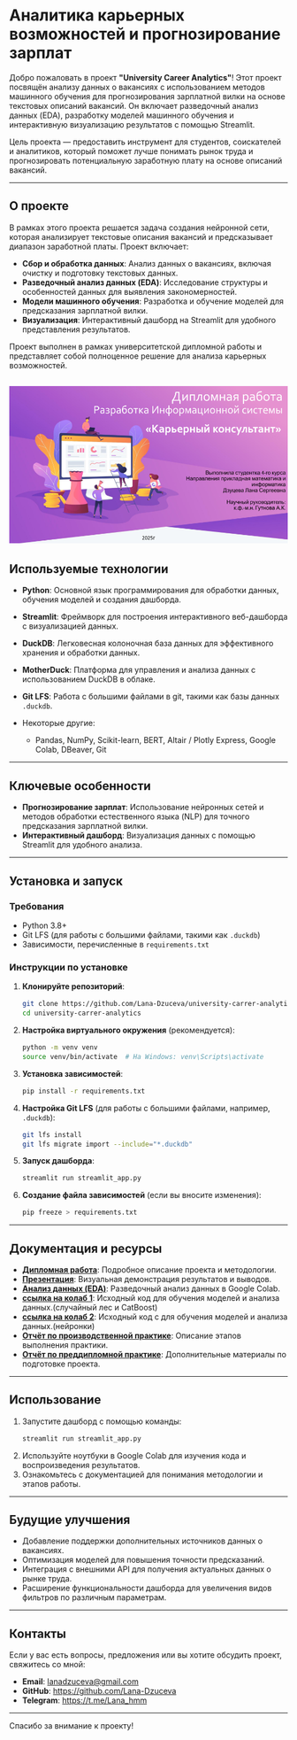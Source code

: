 # Аналитика карьерных возможностей и прогнозирование зарплат

Добро пожаловать в проект **"University Career Analytics"**! Этот проект посвящён анализу данных о вакансиях с использованием методов машинного обучения для прогнозирования зарплатной вилки на основе текстовых описаний вакансий. Он включает разведочный анализ данных (EDA), разработку моделей машинного обучения и интерактивную визуализацию результатов с помощью Streamlit.

Цель проекта — предоставить инструмент для студентов, соискателей и аналитиков, который поможет лучше понимать рынок труда и прогнозировать потенциальную заработную плату на основе описаний вакансий.

---

## О проекте

В рамках этого проекта решается задача создания нейронной сети, которая анализирует текстовые описания вакансий и предсказывает диапазон заработной платы. Проект включает:

- **Сбор и обработка данных**: Анализ данных о вакансиях, включая очистку и подготовку текстовых данных.
- **Разведочный анализ данных (EDA)**: Исследование структуры и особенностей данных для выявления закономерностей.
- **Модели машинного обучения**: Разработка и обучение моделей для предсказания зарплатной вилки.
- **Визуализация**: Интерактивный дашборд на Streamlit для удобного представления результатов.

Проект выполнен в рамках университетской дипломной работы и представляет собой полноценное решение для анализа карьерных возможностей.

![титульный слайд.png](титульный%20слайд.png)
---

## Используемые технологии

- **Python**: Основной язык программирования для обработки данных, обучения моделей и создания дашборда.
- **Streamlit**: Фреймворк для построения интерактивного веб-дашборда с визуализацией данных.
- **DuckDB**: Легковесная колоночная база данных для эффективного хранения и обработки данных.
- **MotherDuck**: Платформа для управления и анализа данных с использованием DuckDB в облаке.  
- **Git LFS**: Работа с большими файлами в git, такими как базы данных `.duckdb`.

- Некоторые другие:
  - Pandas, NumPy, Scikit-learn, BERT, Altair / Plotly Express, Google Colab, DBeaver, Git

---

## Ключевые особенности

- **Прогнозирование зарплат**: Использование нейронных сетей и методов обработки естественного языка (NLP) для точного предсказания зарплатной вилки.
- **Интерактивный дашборд**: Визуализация данных с помощью Streamlit для удобного анализа.

[//]: # (- **Гибкость**: Поддержка локального запуска и воспроизводимости проекта через requirements.txt.)

[//]: # (- **Документация**: Подробные отчёты и презентация, демонстрирующие процесс и результаты работы.)

---

## Установка и запуск

### Требования

- Python 3.8+
- Git LFS (для работы с большими файлами, такими как `.duckdb`)
- Зависимости, перечисленные в `requirements.txt`

### Инструкции по установке

1. **Клонируйте репозиторий**:
   ```bash
   git clone https://github.com/Lana-Dzuceva/university-carrer-analytics.git
   cd university-carrer-analytics
   ```

2. **Настройка виртуального окружения** (рекомендуется):
   ```bash
   python -m venv venv
   source venv/bin/activate  # На Windows: venv\Scripts\activate
   ```

3. **Установка зависимостей**:
   ```bash
   pip install -r requirements.txt
   ```

4. **Настройка Git LFS** (для работы с большими файлами, например, `.duckdb`):
   ```bash
   git lfs install
   git lfs migrate import --include="*.duckdb"
   ```

5. **Запуск дашборда**:
   ```bash
   streamlit run streamlit_app.py
   ```

6. **Создание файла зависимостей** (если вы вносите изменения):
   ```bash
   pip freeze > requirements.txt
   ```

---

## Документация и ресурсы

- **[Дипломная работа](https://docs.google.com/document/d/1JUV-51H1DrZ6TD4kxBC_keaYbhXPaIOPpTovFzjyvME/edit?usp=sharing)**: Подробное описание проекта и методологии.
- **[Презентация](https://docs.google.com/presentation/d/15hAT0kxzTLVmUWQyxRpqHNFzmYipeMEIyQOxUcBUE1I/edit?usp=sharing)**: Визуальная демонстрация результатов и выводов.
- **[Анализ данных (EDA)](https://colab.research.google.com/drive/1cToVuafjyMqCw9ZvpElJ8CwY9Pnyf1cU?authuser=1#scrollTo=z8Ks7dwxhG1f)**: Разведочный анализ данных в Google Colab.
- **[ссылка на колаб 1](https://colab.research.google.com/drive/1U28eC46rhrfeXp8LdPB7ikzGLEe3H94Z#scrollTo=HQUjZeVfwvWp)**: Исходный код для обучения моделей и анализа данных.(случайный лес и CatBoost)
- **[ссылка на колаб 2](https://colab.research.google.com/drive/1Ca_Zsomq3cLuEZnA_MYfvcZbJF_ZKZJR?usp=sharing)**: Исходный код с для обучения моделей и анализа данных.(нейронки)
- **[Отчёт по производственной практике](https://docs.google.com/document/d/12WNlBlDwwKI5fRwiFaEw5XwpNe5uShgN/edit?usp=drive_link&ouid=106951595867477742129&rtpof=true&sd=true)**: Описание этапов выполнения практики.
- **[Отчёт по преддипломной практике](https://docs.google.com/document/d/1p2klXRqtZOQX2mYbih7GbSIBNjbkRUBs/edit)**: Дополнительные материалы по подготовке проекта.

---

## Использование

1. Запустите дашборд с помощью команды:
   ```bash
   streamlit run streamlit_app.py
   ```
2. Используйте ноутбуки в Google Colab для изучения кода и воспроизведения результатов.
3. Ознакомьтесь с документацией для понимания методологии и этапов работы.

---

## Будущие улучшения

- Добавление поддержки дополнительных источников данных о вакансиях.
- Оптимизация моделей для повышения точности предсказаний.
- Интеграция с внешними API для получения актуальных данных о рынке труда.
- Расширение функциональности дашборда для увеличения видов фильтров по различным параметрам.

---

## Контакты

Если у вас есть вопросы, предложения или вы хотите обсудить проект, свяжитесь со мной:

- **Email**: lanadzuceva@gmail.com
- **GitHub**: https://github.com/Lana-Dzuceva
- **Telegram**: https://t.me/Lana_hmm

[//]: # (- **LinkedIn**: )

---

Спасибо за внимание к проекту!